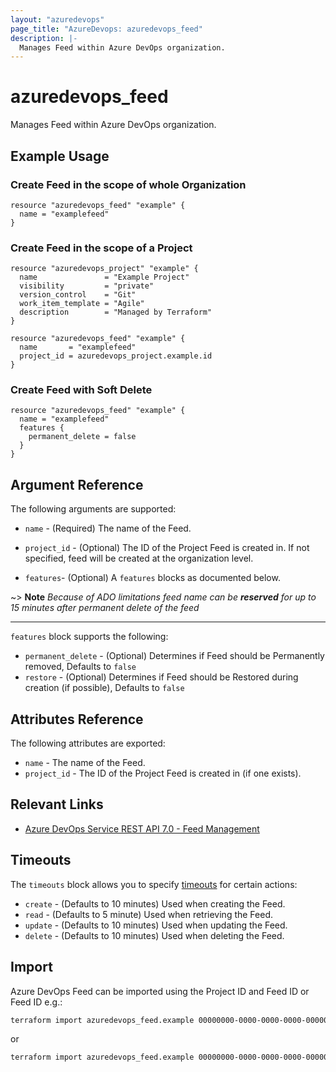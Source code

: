 ```yaml
---
layout: "azuredevops"
page_title: "AzureDevops: azuredevops_feed"
description: |-
  Manages Feed within Azure DevOps organization.
---
```


# azuredevops_feed

Manages Feed within Azure DevOps organization.

## Example Usage

### Create Feed in the scope of whole Organization
```hcl
resource "azuredevops_feed" "example" {
  name = "examplefeed"
}
```

### Create Feed in the scope of a Project
```hcl
resource "azuredevops_project" "example" {
  name               = "Example Project"
  visibility         = "private"
  version_control    = "Git"
  work_item_template = "Agile"
  description        = "Managed by Terraform"
}

resource "azuredevops_feed" "example" {
  name       = "examplefeed"
  project_id = azuredevops_project.example.id
}
```

### Create Feed with Soft Delete
```hcl
resource "azuredevops_feed" "example" {
  name = "examplefeed"
  features {
    permanent_delete = false
  }
}
```


## Argument Reference

The following arguments are supported:

* `name` - (Required) The name of the Feed.

* `project_id` - (Optional) The ID of the Project Feed is created in. If not specified, feed will be created at the organization level.

* `features`- (Optional) A `features` blocks as documented below.

~> **Note** *Because of ADO limitations feed name can be **reserved** for up to 15 minutes after permanent delete of the feed*

---
`features` block supports the following:

* `permanent_delete` - (Optional) Determines if Feed should be Permanently removed, Defaults to `false`
* `restore` - (Optional) Determines if Feed should be Restored during creation (if possible), Defaults to `false`

## Attributes Reference

The following attributes are exported:

- `name` - The name of the Feed.
- `project_id` - The ID of the Project Feed is created in (if one exists).

## Relevant Links

- [Azure DevOps Service REST API 7.0 - Feed Management](https://learn.microsoft.com/en-us/rest/api/azure/devops/artifacts/feed-management?view=azure-devops-rest-7.0)

## Timeouts

The `timeouts` block allows you to specify [timeouts](https://developer.hashicorp.com/terraform/language/resources/syntax#operation-timeouts) for certain actions:

* `create` - (Defaults to 10 minutes) Used when creating the Feed.
* `read` - (Defaults to 5 minute) Used when retrieving the Feed.
* `update` - (Defaults to 10 minutes) Used when updating the Feed.
* `delete` - (Defaults to 10 minutes) Used when deleting the Feed.

## Import

Azure DevOps Feed can be imported using the Project ID and Feed ID or Feed ID e.g.:

```sh
terraform import azuredevops_feed.example 00000000-0000-0000-0000-000000000000/00000000-0000-0000-0000-000000000000
```

or 

```sh
terraform import azuredevops_feed.example 00000000-0000-0000-0000-000000000000
```

